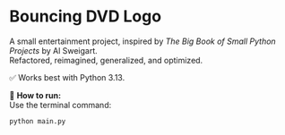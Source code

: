# Bouncing DVD Logo  

A small entertainment project, inspired by *The Big Book of Small Python Projects* by Al Sweigart.  
Refactored, reimagined, generalized, and optimized.  

✅ Works best with Python 3.13.  

🚀 **How to run:**  
Use the terminal command:  
```sh
python main.py
```
